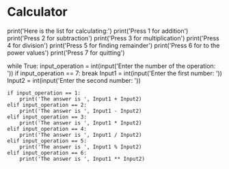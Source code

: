 # Calculator
print('Here is the list for calculating:')
print('Press 1 for addition')
print('Press 2 for subtraction')
print('Press 3 for multiplication')
print('Press 4 for division')
print('Press 5 for finding remainder')
print('Press 6 for to the power values')
print('Press 7 for quitting')


while True:
    input_operation = int(input('Enter the number of the operation:   '))
    if input_operation == 7:
        break
    Input1 = int(input('Enter the first number:   '))
    Input2 = int(input('Enter the second number:  '))
    
    if input_operation == 1:
        print('The answer is ', Input1 + Input2)
    elif input_operation == 2:
        print('The answer is ', Input1 - Input2)
    elif input_operation == 3:
        print('The answer is ', Input1 * Input2)
    elif input_operation == 4:
        print('The answer is ', Input1 / Input2)
    elif input_operation == 5:
        print('The answer is ', Input1 % Input2)
    elif input_operation == 6:
        print('The answer is ', Input1 ** Input2)
